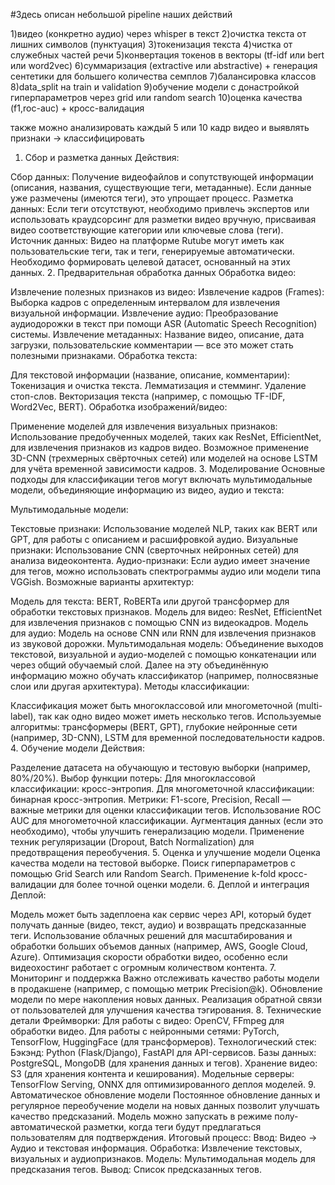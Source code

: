 #Здесь описан небольшой pipeline наших действий

1)видео (конкретно аудио) через whisper в текст
2)очистка текста от лишних символов (пунктуация)
3)токенизация текста
4)чистка от служебных частей речи
5)конвертация токенов в векторы (tf-idf или bert или word2vec)
6)суммаризация (extractive или abstractive) + генерация сентетики для большего количества семплов
7)балансировка классов
8)data_split на train и validation
9)обучение модели с донастройкой гиперпараметров через grid или random search
10)оценка качества (f1,roc-auc) + кросс-валидация

также можно анализировать каждый 5 или 10 кадр видео и выявлять признаки -> классифицировать




1. Сбор и разметка данных
Действия:

Сбор данных: Получение видеофайлов и сопутствующей информации (описания, названия, существующие теги, метаданные). Если данные уже размечены (имеются теги), это упрощает процесс.
Разметка данных: Если теги отсутствуют, необходимо привлечь экспертов или использовать краудсорсинг для разметки видео вручную, присваивая видео соответствующие категории или ключевые слова (теги).
Источник данных: Видео на платформе Rutube могут иметь как пользовательские теги, так и теги, генерируемые автоматически. Необходимо формировать целевой датасет, основанный на этих данных.
2. Предварительная обработка данных
Обработка видео:

Извлечение полезных признаков из видео:
Извлечение кадров (Frames): Выборка кадров с определенным интервалом для извлечения визуальной информации.
Извлечение аудио: Преобразование аудиодорожки в текст при помощи ASR (Automatic Speech Recognition) системы.
Извлечение метаданных: Название видео, описание, дата загрузки, пользовательские комментарии — все это может стать полезными признаками.
Обработка текста:

Для текстовой информации (название, описание, комментарии):
Токенизация и очистка текста.
Лемматизация и стемминг.
Удаление стоп-слов.
Векторизация текста (например, с помощью TF-IDF, Word2Vec, BERT).
Обработка изображений/видео:

Применение моделей для извлечения визуальных признаков:
Использование предобученных моделей, таких как ResNet, EfficientNet, для извлечения признаков из кадров видео.
Возможное применение 3D-CNN (трехмерных свёрточных сетей) или моделей на основе LSTM для учёта временной зависимости кадров.
3. Моделирование
Основные подходы для классификации тегов могут включать мультимодальные модели, объединяющие информацию из видео, аудио и текста:

Мультимодальные модели:

Текстовые признаки: Использование моделей NLP, таких как BERT или GPT, для работы с описанием и расшифровкой аудио.
Визуальные признаки: Использование CNN (сверточных нейронных сетей) для анализа видеоконтента.
Аудио-признаки: Если аудио имеет значение для тегов, можно использовать спектрограммы аудио или модели типа VGGish.
Возможные варианты архитектур:

Модель для текста: BERT, RoBERTa или другой трансформер для обработки текстовых признаков.
Модель для видео: ResNet, EfficientNet для извлечения признаков с помощью CNN из видеокадров.
Модель для аудио: Модель на основе CNN или RNN для извлечения признаков из звуковой дорожки.
Мультимодальная модель: Объединение выходов текстовой, визуальной и аудио-моделей с помощью конкатенации или через общий обучаемый слой. Далее на эту объединённую информацию можно обучать классификатор (например, полносвязные слои или другая архитектура).
Методы классификации:

Классификация может быть многоклассовой или многометочной (multi-label), так как одно видео может иметь несколько тегов.
Используемые алгоритмы: трансформеры (BERT, GPT), глубокие нейронные сети (например, 3D-CNN), LSTM для временной последовательности кадров.
4. Обучение модели
Действия:

Разделение датасета на обучающую и тестовую выборки (например, 80%/20%).
Выбор функции потерь:
Для многоклассовой классификации: кросс-энтропия.
Для многометочной классификации: бинарная кросс-энтропия.
Метрики:
F1-score, Precision, Recall — важные метрики для оценки классификации тегов.
Использование ROC AUC для многометочной классификации.
Аугментация данных (если это необходимо), чтобы улучшить генерализацию модели.
Применение техник регуляризации (Dropout, Batch Normalization) для предотвращения переобучения.
5. Оценка и улучшение модели
Оценка качества модели на тестовой выборке.
Поиск гиперпараметров с помощью Grid Search или Random Search.
Применение k-fold кросс-валидации для более точной оценки модели.
6. Деплой и интеграция
Деплой:

Модель может быть задеплоена как сервис через API, который будет получать данные (видео, текст, аудио) и возвращать предсказанные теги.
Использование облачных решений для масштабирования и обработки больших объемов данных (например, AWS, Google Cloud, Azure).
Оптимизация скорости обработки видео, особенно если видеохостинг работает с огромным количеством контента.
7. Мониторинг и поддержка
Важно отслеживать качество работы модели в продакшене (например, с помощью метрик Precision@k).
Обновление модели по мере накопления новых данных.
Реализация обратной связи от пользователей для улучшения качества тэгирования.
8. Технические детали
Фреймворки:
Для работы с видео: OpenCV, FFmpeg для обработки видео.
Для работы с нейронными сетями: PyTorch, TensorFlow, HuggingFace (для трансформеров).
Технологический стек:
Бэкэнд: Python (Flask/Django), FastAPI для API-сервисов.
Базы данных: PostgreSQL, MongoDB (для хранения данных и тегов).
Хранение видео: S3 (для хранения контента и кеширования).
Модельные серверы: TensorFlow Serving, ONNX для оптимизированного деплоя моделей.
9. Автоматическое обновление модели
Постоянное обновление данных и регулярное переобучение модели на новых данных позволит улучшать качество предсказаний. Модель можно запускать в режиме полу-автоматической разметки, когда теги будут предлагаться пользователям для подтверждения.
Итоговый процесс:
Ввод: Видео → Аудио и текстовая информация.
Обработка: Извлечение текстовых, визуальных и аудиопризнаков.
Модель: Мультимодальная модель для предсказания тегов.
Вывод: Список предсказанных тегов.

